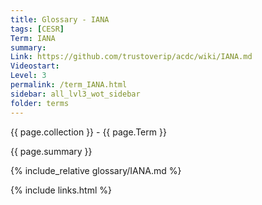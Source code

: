 ```yaml
---
title: Glossary - IANA
tags: [CESR]
Term: IANA
summary: 
Link: https://github.com/trustoverip/acdc/wiki/IANA.md
Videostart: 
Level: 3
permalink: /term_IANA.html
sidebar: all_lvl3_wot_sidebar
folder: terms
---
```


{{ page.collection }} - {{ page.Term }}

   {{ page.summary }}

{% include_relative glossary/IANA.md %}

 {% include links.html %} 
